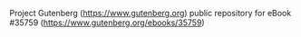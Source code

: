 Project Gutenberg (https://www.gutenberg.org) public repository for eBook #35759 (https://www.gutenberg.org/ebooks/35759)
